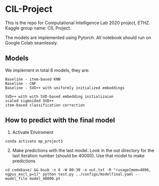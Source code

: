# CIL-Project
This is the repo for Computational Intelligence Lab 2020 project, ETHZ. Kaggle group name: CIL Project.

The models are implemented using Pytorch. All notebook should run on Google Colab seamlessly. 

## Models

We implement in total 6 models, they are:

```
Baseline - item-based KNN
Baseline - CNF
Baseline - SVD++ with uniformly initialized embeddings

SVD++ with with SVD-based embedding initializaion
scaled sigmoided SVD++
item-based classification correction
```

## How to predict with the final model

1. Activate Enviroment
```
conda activate mp_project3
```
2. Make predictions with the last model. Look in the out directory for the last iteration number (should be 40000). Use that model to make predictions
```
cd codebase/ && bsub -n 6 -W 00:30 -o out.txt -R "rusage[mem=4096, ngpus_excl_p=1]" python test.py ../configs/modelfinal.yaml --model_file model_40000.pt
```

